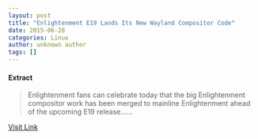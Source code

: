 ```yaml
---
layout: post
title: "Enlightenment E19 Lands Its New Wayland Compositor Code"
date: 2015-06-28
categories: Linux
author: unknown author
tags: []
---
```





#### Extract
>Enlightenment fans can celebrate today that the big Enlightenment compositor work has been merged to mainline Enlightenment ahead of the upcoming E19 release......



[Visit Link](http://www.phoronix.com/vr.php?view=MTc3MzM)


